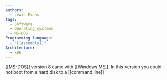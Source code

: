 ```yaml
---
authors: 
  - Lewis Evans
tags:
  - Software
  - Operating_systems
  - MS-DOS
Programming language:
  - "[[Assembly]]"
Architecture:
  - x86
---
```

[[MS-DOS]] version 8 came with [[Windows ME]]. In this version you could not boot from a hard disk to a [[command line]]